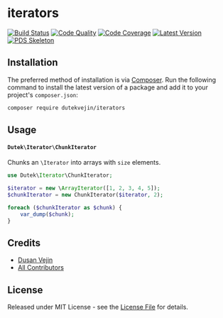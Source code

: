 # iterators

[![Build Status][ico-build]][link-build]
[![Code Quality][ico-code-quality]][link-code-quality]
[![Code Coverage][ico-code-coverage]][link-code-coverage]
[![Latest Version][ico-version]][link-packagist]
[![PDS Skeleton][ico-pds]][link-pds]

## Installation

The preferred method of installation is via [Composer](http://getcomposer.org/). Run the following command to install the latest version of a package and add it to your project's `composer.json`:

```bash
composer require dutekvejin/iterators
```

## Usage

#### `Dutek\Iterator\ChunkIterator`
Chunks an `\Iterator` into arrays with `size` elements. 

``` php
use Dutek\Iterator\ChunkIterator;

$iterator = new \ArrayIterator([1, 2, 3, 4, 5]);
$chunkIterator = new ChunkIterator($iterator, 2);

foreach ($chunkIterator as $chunk) {
    var_dump($chunk);
}

```

## Credits

- [Dusan Vejin][link-author]
- [All Contributors][link-contributors]

## License

Released under MIT License - see the [License File](LICENSE) for details.


[ico-version]: https://img.shields.io/packagist/v/dutekvejin/iterators.svg
[ico-build]: https://travis-ci.org/dutekvejin/iterators.svg?branch=master
[ico-code-coverage]: https://img.shields.io/scrutinizer/coverage/g/dutekvejin/iterators.svg
[ico-code-quality]: https://img.shields.io/scrutinizer/g/dutekvejin/iterators.svg
[ico-pds]: https://img.shields.io/badge/pds-skeleton-blue.svg

[link-packagist]: https://packagist.org/packages/dutekvejin/iterators
[link-build]: https://travis-ci.org/dutekvejin/iterators
[link-code-coverage]: https://scrutinizer-ci.com/g/dutekvejin/iterators/code-structure
[link-code-quality]: https://scrutinizer-ci.com/g/dutekvejin/iterators
[link-pds]: https://github.com/php-pds/skeleton
[link-author]: https://github.com/dutekvejin
[link-contributors]: ../../contributors
